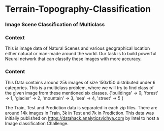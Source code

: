 # Terrain-Topography-Classification
### Image Scene Classification of Multiclass

### Context
This is image data of Natural Scenes and various geographical location either natural or man-made around the world. Our task is to build powerful Neural network that can classify these images with more accuracy.

### Content
This Data contains around 25k images of size 150x150 distributed under 6 categories.
This is a multiclass problem, where we will try to find class of the given image from these mentioned six classes. 
{'buildings' -> 0,
'forest' -> 1,
'glacier' -> 2,
'mountain' -> 3,
'sea' -> 4,
'street' -> 5 }

The Train, Test and Prediction data is separated in each zip files. There are around 14k images in Train, 3k in Test and 7k in Prediction.
This data was initially published on https://datahack.analyticsvidhya.com by Intel to host a Image classification Challenge.
